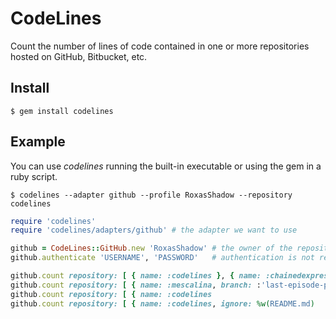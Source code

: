 CodeLines
=========
Count the number of lines of code contained in one or more repositories hosted on GitHub, Bitbucket, etc.

Install
-------
`$ gem install codelines`

Example
-------
You can use *codelines* running the built-in executable or using the gem in a ruby script.

`$ codelines --adapter github --profile RoxasShadow --repository codelines`

```ruby
require 'codelines'
require 'codelines/adapters/github' # the adapter we want to use

github = CodeLines::GitHub.new 'RoxasShadow' # the owner of the repositories we want to analyze
github.authenticate 'USERNAME', 'PASSWORD'   # authentication is not required, but it avoids to incurring to limit exceeded errors

github.count repository: [ { name: :codelines }, { name: :chainedexpressions}  } ] # return the sum of the lines of code contained in given repositories
github.count repository: [ { name: :mescalina, branch: :'last-episode-preview' } ], ignore_comments: true # select the given branch ignoring the comments
github.count repository: [ { name: :codelines                                  } ], reload: true # count the lines contained in this repository without using the cache
github.count repository: [ { name: :codelines, ignore: %w(README.md)           } ] # return the sum of the lines of code contained in given repositories ignoring README.md
```